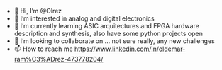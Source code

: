 - 👋 Hi, I’m @Olrez
- 👀 I’m interested in analog and digital electronics
- 🌱 I’m currently learning ASIC arquitectures and FPGA hardware description and synthesis, also have some python projects open
- 💞️ I’m looking to collaborate on ... not sure really, any new challenges
- 📫 How to reach me https://www.linkedin.com/in/oldemar-ram%C3%ADrez-473778204/

<!---
Olrez/Olrez is a ✨ special ✨ repository because its `README.md` (this file) appears on your GitHub profile.
You can click the Preview link to take a look at your changes.
--->
